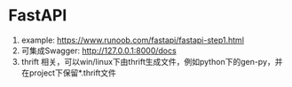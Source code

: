 # FastAPI
1. example: https://www.runoob.com/fastapi/fastapi-step1.html
2. 可集成Swagger: http://127.0.0.1:8000/docs
3. thrift 相关，可以win/linux下由thrift生成文件，例如python下的gen-py，并在project下保留*.thrift文件
